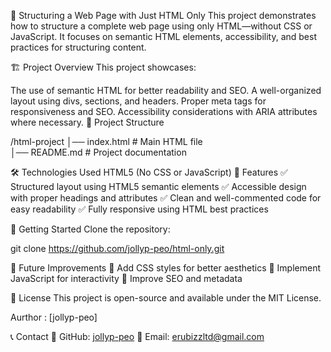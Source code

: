 📄 Structuring a Web Page with Just HTML Only
This project demonstrates how to structure a complete web page using only HTML—without CSS or JavaScript. It focuses on semantic HTML elements, accessibility, and best practices for structuring content.

🏗️ Project Overview
This project showcases:

The use of semantic HTML for better readability and SEO.
A well-organized layout using divs, sections, and headers.
Proper meta tags for responsiveness and SEO.
Accessibility considerations with ARIA attributes where necessary.
📂 Project Structure

/html-project 
│── index.html   # Main HTML file  
│── README.md    # Project documentation  

🛠️ Technologies Used
HTML5 (No CSS or JavaScript)
📌 Features
✅ Structured layout using HTML5 semantic elements
✅ Accessible design with proper headings and attributes
✅ Clean and well-commented code for easy readability
✅ Fully responsive using HTML best practices

🚀 Getting Started
Clone the repository:

git clone https://github.com/jollyp-peo/html-only.git


🎯 Future Improvements
🔹 Add CSS styles for better aesthetics
🔹 Implement JavaScript for interactivity
🔹 Improve SEO and metadata

📝 License
This project is open-source and available under the MIT License.

Aurthor : [jollyp-peo]

📞 Contact
🔗 GitHub: [jollyp-peo](https://github.com/jollyp-peo)
📧 Email: erubizzltd@gmail.com









